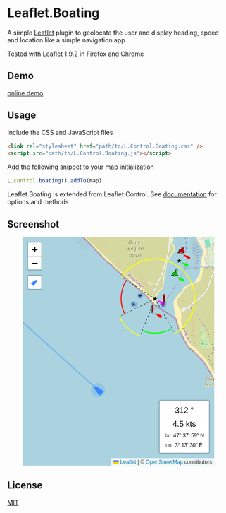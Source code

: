 # Leaflet.Boating

A simple [Leaflet](http://leafletjs.com/) plugin to geolocate the user and display heading, speed and location like a simple navigation app

Tested with Leaflet 1.9.2 in Firefox and Chrome

## Demo

[online demo](https://cdupre.github.io/leaflet.boating/demo/)

## Usage

Include the CSS and JavaScript files
```html
<link rel="stylesheet" href="path/to/L.Control.Boating.css" />
<script src="path/to/L.Control.Boating.js"></script>
```
Add the following snippet to your map initialization
```js
L.control.boating().addTo(map)
```
Leaflet.Boating is extended from Leaflet Control. See [documentation](https://leafletjs.com/reference.html#control) for options and methods

## Screenshot

<div align="center">
  <img src="./screenshot.png">
</div>

## License

[MIT](./LICENSE.md)